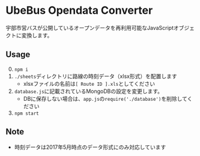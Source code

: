 # UbeBus Opendata Converter

宇部市営バスが公開しているオープンデータを再利用可能なJavaScriptオブジェクトに変換します。

## Usage

0. `npm i`
1. `./sheets`ディレクトリに路線の時刻データ（xlsx形式）を配置します
    * xlsxファイルの名前は`[ Route ID ].xls`としてください
2. `database.js`に記載されているMongoDBの設定を変更します。
    * DBに保存しない場合は、`app.js`の`require('./database')`を削除してください
3. `npm start`

## Note

* 時刻データは2017年5月時点のデータ形式にのみ対応しています